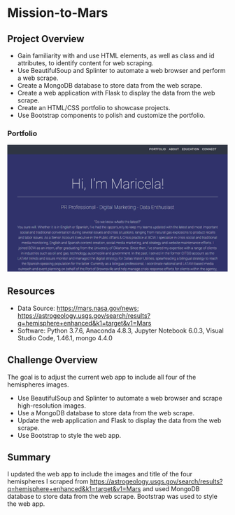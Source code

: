 # Mission-to-Mars

## Project Overview ##

* Gain familiarity with and use HTML elements, as well as class and id attributes, to identify content for web scraping.
* Use BeautifulSoup and Splinter to automate a web browser and perform a web scrape.
* Create a MongoDB database to store data from the web scrape.
* Create a web application with Flask to display the data from the web scrape.
* Create an HTML/CSS portfolio to showcase projects.
* Use Bootstrap components to polish and customize the portfolio.

### Portfolio ###
![](https://github.com/Mar102/Mission-to-Mars/blob/main/Images/portfolio_image.jpg)

## Resources ## 
* Data Source: https://mars.nasa.gov/news; https://astrogeology.usgs.gov/search/results?q=hemisphere+enhanced&k1=target&v1=Mars
* Software: Python 3.7.6, Anaconda 4.8.3, Jupyter Notebook 6.0.3, Visual Studio Code, 1.46.1, mongo 4.4.0

## Challenge Overview ## 
The goal is to adjust the current web app to include all four of the hemispheres images.

* Use BeautifulSoup and Splinter to automate a web browser and scrape high-resolution images.
* Use a MongoDB database to store data from the web scrape.
* Update the web application and Flask to display the data from the web scrape.
* Use Bootstrap to style the web app.

## Summary ##
I updated the web app to include the images and title of the four hemispheres I scraped from https://astrogeology.usgs.gov/search/results?q=hemisphere+enhanced&k1=target&v1=Mars and used MongoDB database to store data from the web scrape. Bootstrap was used to style the web app.

